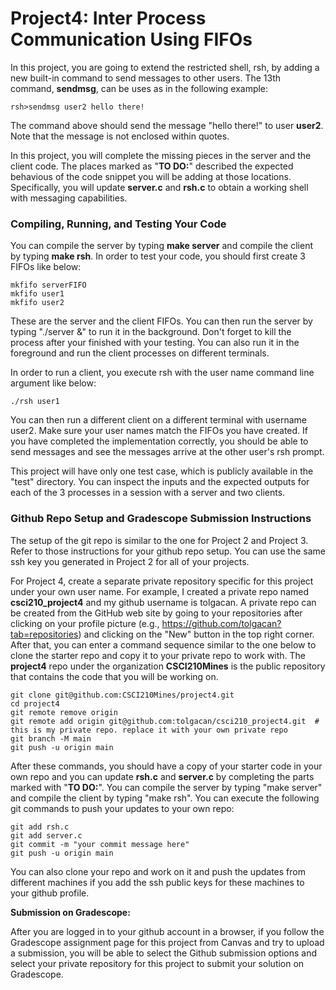 # Project4: Inter Process Communication Using FIFOs

In this project, you are going to extend the restricted shell, rsh, by adding a new built-in command to send messages to other users. The 13th command, **sendmsg**, can be uses as in the following example:

```
rsh>sendmsg user2 hello there!
```

The command above should send the message "hello there!" to user **user2**. Note that the message is not enclosed within quotes.

In this project, you will complete the missing pieces in the server and the client code. The places marked as "**TO DO:**" described the expected behavious of the code snippet you will be adding at those locations.
Specifically, you will update **server.c** and **rsh.c** to obtain a working shell with messaging capabilities. 

### Compiling, Running, and Testing Your Code

You can compile the server by typing **make server** and compile the client by typing **make rsh**. In order to test your code, you should first create 3 FIFOs like below:

```
mkfifo serverFIFO
mkfifo user1
mkfifo user2
```

These are the server and the client FIFOs. You can then run the server by typing "./server &" to run it in the background. Don't forget to kill the process after your finished with your testing. You can also run it in the foreground and run the client processes on different terminals.

In order to run a client, you execute rsh with the user name command line argument like below:

```
./rsh user1
```

You can then run a different client on a different terminal with username user2. Make sure your user names match the FIFOs you have created. If you have completed the implementation correctly, you should be able to send messages and see the messages arrive at the other user's rsh prompt.

This project will have only one test case, which is publicly available in the "test" directory. You can inspect the inputs and the expected outputs for each of the 3 processes in a session with a server and two clients.

### Github Repo Setup and Gradescope Submission Instructions

The setup of the git repo is similar to the one for Project 2 and Project 3. Refer to those instructions for your github repo setup. You can use the same ssh key you generated in Project 2 for all of your projects.

For Project 4, create a separate private repository specific for this project under your own user name. For example, I created a private repo named **csci210_project4** and my github username is tolgacan. A private repo can be created from the GitHub web site by going to your repositories after clicking on your profile picture (e.g., https://github.com/tolgacan?tab=repositories) and clicking on the "New" button in the top right corner. After that, you can enter a command sequence similar to the one below to clone the starter repo and copy it to your private repo to work with. The **project4** repo under the organization **CSCI210Mines** is the public repository that contains the code that you will be working on.

```
git clone git@github.com:CSCI210Mines/project4.git
cd project4
git remote remove origin
git remote add origin git@github.com:tolgacan/csci210_project4.git  # this is my private repo. replace it with your own private repo
git branch -M main
git push -u origin main
```

After these commands, you should have a copy of your starter code in your own repo and you can update **rsh.c** and **server.c** by completing the parts marked with "**TO DO:**". You can compile the server by typing "make server" and compile the client by typing "make rsh". You can execute the following git commands to push your updates to your own repo:

```
git add rsh.c
git add server.c
git commit -m "your commit message here"
git push -u origin main
```

You can also clone your repo and work on it and push the updates from different machines if you add the ssh public keys for these machines to your github profile.

**Submission on Gradescope:**

After you are logged in to your github account in a browser, if you follow the Gradescope assignment page for this project from Canvas and try to upload a submission, you will be able to select the Github submission options and select your private repository for this project to submit your solution on Gradescope.
